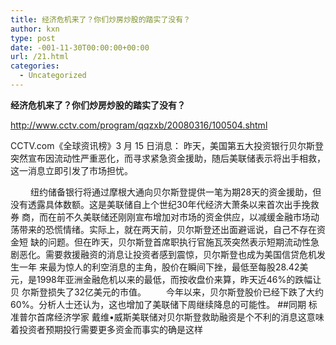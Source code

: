```yaml
---
title: 经济危机来了？你们炒房炒股的踏实了没有？
author: kxn
type: post
date: -001-11-30T00:00:00+00:00
url: /21.html
categories:
  - Uncategorized
---
```


**经济危机来了？你们炒房炒股的踏实了没有？**

http://www.cctv.com/program/qqzxb/20080316/100504.shtml

CCTV.com《全球资讯榜》3 月 15 日消息： 昨天，美国第五大投资银行贝尔斯登突然宣布因流动性严重恶化，而寻求紧急资金援助，随后美联储表示将出手相救，这一消息立即引发了市场担忧。

<p align="left">
  　 　纽约储备银行将通过摩根大通向贝尔斯登提供一笔为期28天的资金援助，但没有透露具体数额。这是美联储自上个世纪30年代经济大萧条以来首次出手挽救券 商，而在前不久美联储还刚刚宣布增加对市场的资金供应，以减缓金融市场动荡带来的恐慌情绪。实际上，就在两天前，贝尔斯登还出面避谣说，自己不存在资金短 缺的问题。但在昨天，贝尔斯登首席职执行官施瓦茨突然表示短期流动性急剧恶化。需要救援融资的消息让投资者感到震惊，贝尔斯登也成为美国信贷危机发生一年 来最为惊人的利空消息的主角，股价在瞬间下挫，最低至每股28.42美元，是1998年亚洲金融危机以来的最低，而按收盘价来算，昨天近46%的跌幅让贝 尔斯登损失了32亿美元的市值。 　　今年以来，贝尔斯登股价已经下跌了大约60%。分析人士还认为，这也增加了美联储下周继续降息的可能性。 ##同期 标准普尔首席经济学家 戴维•威斯美联储对贝尔斯登救助融资是个不利的消息这意味着投资者预期投行需要更多资金而事实的确是这样
</p>
